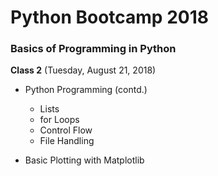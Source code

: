 # Python Bootcamp 2018

### Basics of Programming in Python

**Class 2** (Tuesday, August 21, 2018)

- Python Programming (contd.)
   - Lists
   - for Loops
   - Control Flow
   - File Handling

- Basic Plotting with Matplotlib

 
